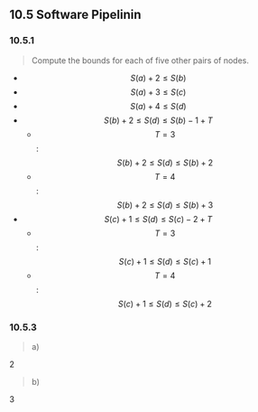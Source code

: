 ## 10.5 Software Pipelinin

### 10.5.1

> Compute the bounds for each of five other pairs of nodes.

* $$S(a) + 2 \le S(b)$$
* $$S(a) + 3 \le S(c)$$
* $$S(a) + 4 \le S(d)$$
* $$S(b) + 2 \le S(d) \le S(b) - 1 + T$$
  * $$T = 3$$: $$S(b) + 2 \le S(d) \le S(b) + 2$$
  * $$T = 4$$: $$S(b) + 2 \le S(d) \le S(b) + 3$$
* $$S(c) + 1 \le S(d) \le S(c) - 2 + T$$
  * $$T = 3$$: $$S(c) + 1 \le S(d) \le S(c) + 1$$
  * $$T = 4$$: $$S(c) + 1 \le S(d) \le S(c) + 2$$

### 10.5.3

> a)

2

> b)

3